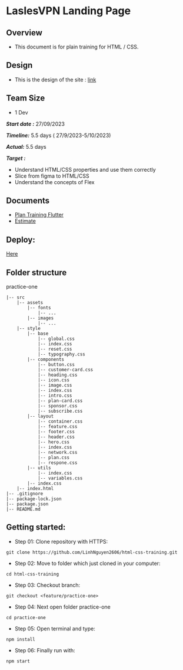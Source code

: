 
# LaslesVPN Landing Page

## Overview

- This document is for plain training for HTML / CSS.
## Design

- This is the design of the site : [link](https://www.figma.com/file/y4g7B9BSJsuPkI101iyF5E/FREEBIES-Landingpage-LaslesVPN-(Community)?node-id=0%3A1&mode=dev)

## Team Size 

- 1 Dev

***Start date :*** 27/09/2023


***Timeline:*** 5.5 days ( 27/9/2023-5/10/2023)

***Actual:*** 5.5 days

***Target :***

- Understand HTML/CSS properties and use them correctly
- Slice from figma to HTML/CSS
- Understand the concepts of Flex
    
## Documents
- [Plan Training Flutter](https://docs.google.com/document/d/1rF_pSnwjAX5dB2eaw8pBNvZujXQC1Jk1/edit)
- [Estimate](https://docs.google.com/document/d/1r25Y-52ybHGXcYb1YIECYA6pyEwKcQb70rmLMt1G-eQ/edit)
​
## Deploy:
[Here](https://laslesvpn-practice-one.vercel.app/)

## Folder structure ##
practice-one
~~~
|-- src
    |-- assets
        |-- fonts
            |-- ...
        |-- images
            |-- ...
    |-- style
        |-- base
            |-- global.css
            |-- index.css
            |-- reset.css
            |-- typography.css
        |-- components
            |-- button.css
            |-- customer-card.css
            |-- heading.css
            |-- icon.css
            |-- image.css
            |-- index.css
            |-- intro.css
            |-- plan-card.css
            |-- sponsor.css
            |-- subscribe.css
        |-- layout
            |-- container.css
            |-- feature.css
            |-- footer.css
            |-- header.css
            |-- hero.css
            |-- index.css
            |-- network.css
            |-- plan.css
            |-- respone.css
        |-- utils
            |-- index.css
            |-- variables.css
        |-- index.css
    |-- index.html
|-- .gitignore
|-- package-lock.json
|-- package.json
|-- README.md
~~~


## Getting started:
- Step 01: Clone repository with HTTPS:
~~~
git clone https://github.com/LinhNguyen2606/html-css-training.git
~~~

- Step 02: Move to folder which just cloned in your computer:
~~~
cd html-css-training
~~~

- Step 03: Checkout branch:
~~~
git checkout <feature/practice-one> 
~~~

- Step 04: Next open folder practice-one
~~~
cd practice-one
~~~

- Step 05: Open terminal and type:
~~~
npm install
~~~

- Step 06: Finally run with:
~~~
npm start
~~~
